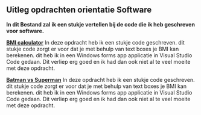 ## Uitleg opdrachten orientatie Software

**In dit Bestand zal ik een stukje vertellen bij de code die ik heb geschreven voor software.**

**[BMI calculator](Training/BMIcal/BMIcal.sln)**
In deze opdracht heb ik een stukje code geschreven. dit stukje code zorgt er voor dat je met behulp van text boxes je BMI kan berekenen. dit heb ik in een Windows forms app applicatie in Visual Studio Code gedaan. Dit verliep erg goed en ik had dan ook niet al te veel moeite met deze opdracht.

**[Batman vs Superman](Training/Batman%20vs%20Superman/Batman%20vs%20Superman.sln)**
In deze opdracht heb ik een stukje code geschreven. dit stukje code zorgt er voor dat je met behulp van text boxes je BMI kan berekenen. dit heb ik in een Windows forms app applicatie in Visual Studio Code gedaan. Dit verliep erg goed en ik had dan ook niet al te veel moeite met deze opdracht.
